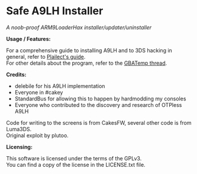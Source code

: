 # Safe A9LH Installer
*A noob-proof ARM9LoaderHax installer/updater/uninstaller*

**Usage / Features:**

For a comprehensive guide to installing A9LH and to 3DS hacking in general, refer to [Plailect's guide](https://github.com/Plailect/Guide/wiki/Get-Started).  
For other details about the program, refer to the [GBATemp thread](http://gbatemp.net/threads/safea9lhinstaller.419577/).

**Credits:**

* delebile for his A9LH implementation
* Everyone in #cakey
* StandardBus for allowing this to happen by hardmodding my consoles
* Everyone who contributed to the discovery and research of OTPless A9LH

Code for writing to the screens is from CakesFW, several other code is from Luma3DS.  
Original exploit by plutoo.

**Licensing:**

This software is licensed under the terms of the GPLv3.  
You can find a copy of the license in the LICENSE.txt file.
